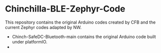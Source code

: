 # Chinchilla-BLE-Zephyr-Code
This repository contains the original Arduino codes created by CFB and the current Zephyr codes adapted by NW. 
- Chinch-SafeDC-Bluetooth-main contains the original Arduino code built under platformIO.
-  
